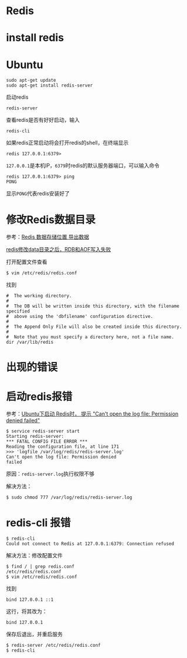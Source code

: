 
#  Redis
#  install redis
#  Ubuntu
  

```
sudo apt-get update
sudo apt-get install redis-server
```

启动redis

```
redis-server
```

查看redis是否有好好启动，输入

```
redis-cli
```

如果redis正常启动将会打开redis的shell，在终端显示

```
redis 127.0.0.1:6379>
```

`127.0.0.1`是本机IP，`6379`时redis的默认服务器端口，可以输入命令

```
redis 127.0.0.1:6379> ping
PONG
```

显示`PONG`代表redis安装好了
# 修改Redis数据目录
参考：[Redis 数据存储位置 导出数据](https://blog.csdn.net/CSDNones/article/details/50387256)

[redis修改data目录之后，RDB和AOF写入失败](https://www.jianshu.com/p/2ad2ae9f8446)

打开配置文件查看

```
$ vim /etc/redis/redis.conf
```
找到

```
#  The working directory.
# 
#  The DB will be written inside this directory, with the filename specified
#  above using the 'dbfilename' configuration directive.
# 
#  The Append Only File will also be created inside this directory.
# 
#  Note that you must specify a directory here, not a file name.
dir /var/lib/redis
```

#  出现的错误
#  启动redis报错
参考：[Ubuntu下启动 Redis时， 提示 "Can't open the log file: Permission denied failed"](https://blog.csdn.net/whq19890827/article/details/72842435)

```
$ service redis-server start
Starting redis-server: 
*** FATAL CONFIG FILE ERROR ***
Reading the configuration file, at line 171
>>> 'logfile /var/log/redis/redis-server.log'
Can't open the log file: Permission denied
failed
```

原因：`redis-server.log`执行权限不够

解决方法：

```
$ sudo chmod 777 /var/log/redis/redis-server.log
```
#  redis-cli 报错
```
$ redis-cli
Could not connect to Redis at 127.0.0.1:6379: Connection refused
```
解决方法：修改配置文件

```
$ find / | grep redis.conf
/etc/redis/redis.conf
$ vim /etc/redis/redis.conf
```
找到

```
bind 127.0.0.1 ::1
```
这行，将其改为：

```
bind 127.0.0.1
```
保存后退出，并重启服务

```
$ redis-server /etc/redis/redis.conf
$ redis-cli
```